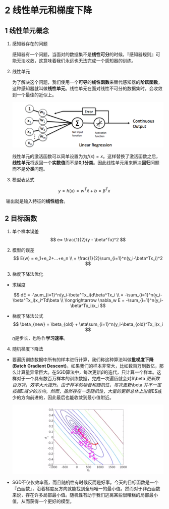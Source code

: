 # 2 线性单元和梯度下降

## 1 线性单元概念

1. 感知器存在的问题

   感知器有一个问题，当面对的数据集不是**线性可分**的时候，『感知器规则』可能无法收敛，这意味着我们永远也无法完成一个感知器的训练。

2. 线性单元

   为了解决这个问题，我们使用一个**可导**的**线性函数**来替代感知器的**阶跃函数**，这种感知器就叫做**线性单元**。线性单元在面对线性不可分的数据集时，会收敛到一个最佳的近似上。

   ![1614968472539](assets/1614968472539.png)

   线性单元的激活函数可以简单设置为为$f(x) = x$。这样替换了激活函数之后，**线性单元**将返回一个**实数值**而不是**0,1分类**。因此线性单元用来解决**回归**问题而不是**分类**问题。

3. 模型表达式

$$
y=h(x) = w^T\hat x+b = \beta^T x
$$

​	输出就是输入特征的**线性组合**。

## 2 目标函数

1. 单个样本误差
   $$
   e= \frac{1}{2}(y - \beta^Tx)^2
   $$

2. 模型的误差
   $$
   E(w) = e_1+e_2+...+e_n
   \\ = \frac{1}{2}\sum_{i=1}^n(y_i-\beta^Tx_i)^2
   $$

3. 梯度下降法优化

* 求梯度

  $$
  dE = -\sum_{i=1}^n(y_i-\beta^Tx_i)d\beta^Tx_i
  \\ = -\sum_{i=1}^n(y_i-\beta^Tx_i)x_i^Td\beta
  \\ \longrightarrow \nabla_w E = -\sum_{i=1}^n(y_i-\beta^Tx_i)x_i
  $$

* 梯度下降法公式
  $$
  \beta_{new} = \beta_{old} + \eta\sum_{i=1}^n(y_i-\beta_{old}^Tx_i)x_i
  $$
  $\eta$是步长，也称作**学习速率**。

4. 随机梯度下降法

* 要遍历训练数据中所有的样本进行计算，我们称这种算法叫做**批梯度下降(Batch Gradient Descent)**。如果我们的样本非常大，比如数百万到数亿，那么计算量异常巨大。在SGD算法中，每次更新$\beta$的迭代，只计算一个样本。这样对于一个具有数百万样本的训练数据，完成一次遍历就会对$\beta $更新数百万次，效率大大提升。由于样本的噪音和随机性，每次更新$\beta  $并不一定按照$E$减少的方向。然而，虽然存在一定随机性，大量的更新总体上沿着$E$减少的方向前进的，因此最后也能收敛到最小值附近。

   ![1614968506122](assets/1614968506122.png)

* SGD不仅仅效率高，而且随机性有时候反而是好事。今天的目标函数是一个『凸函数』，沿着梯度反方向就能找到全局唯一的最小值。然而对于非凸函数来说，存在许多局部最小值。随机性有助于我们逃离某些很糟糕的局部最小值，从而获得一个更好的模型。